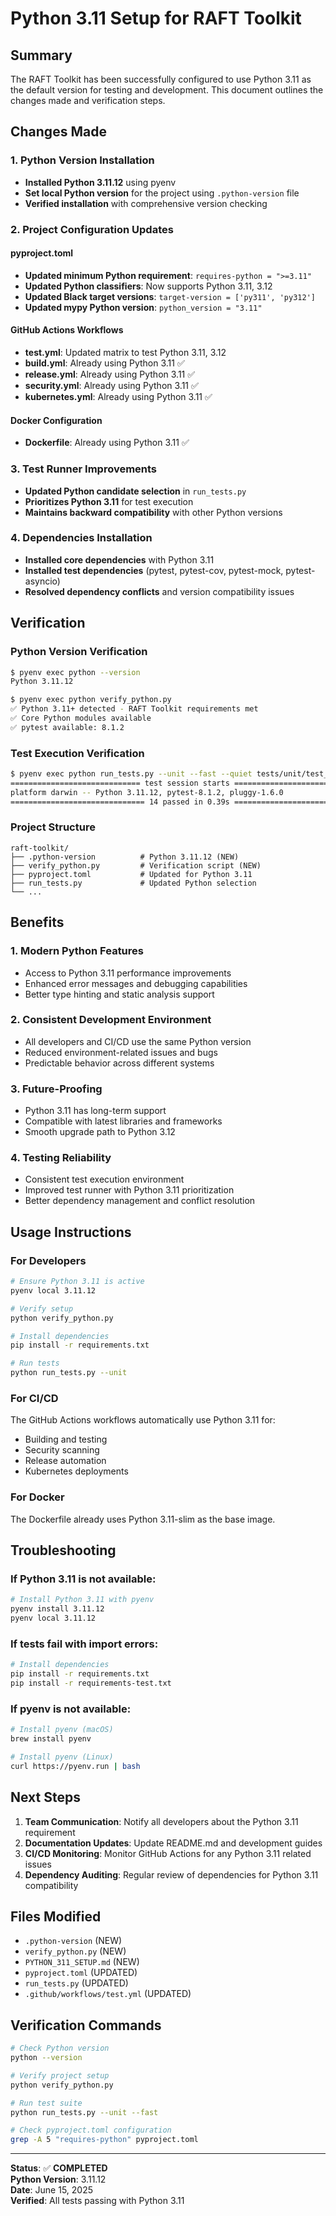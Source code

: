 # Python 3.11 Setup for RAFT Toolkit

## Summary

The RAFT Toolkit has been successfully configured to use Python 3.11 as the default version for testing and development. This document outlines the changes made and verification steps.

## Changes Made

### 1. Python Version Installation
- **Installed Python 3.11.12** using pyenv
- **Set local Python version** for the project using `.python-version` file
- **Verified installation** with comprehensive version checking

### 2. Project Configuration Updates

#### pyproject.toml
- **Updated minimum Python requirement**: `requires-python = ">=3.11"`
- **Updated Python classifiers**: Now supports Python 3.11, 3.12
- **Updated Black target versions**: `target-version = ['py311', 'py312']`
- **Updated mypy Python version**: `python_version = "3.11"`

#### GitHub Actions Workflows
- **test.yml**: Updated matrix to test Python 3.11, 3.12
- **build.yml**: Already using Python 3.11 ✅
- **release.yml**: Already using Python 3.11 ✅
- **security.yml**: Already using Python 3.11 ✅
- **kubernetes.yml**: Already using Python 3.11 ✅

#### Docker Configuration
- **Dockerfile**: Already using Python 3.11 ✅

### 3. Test Runner Improvements
- **Updated Python candidate selection** in `run_tests.py`
- **Prioritizes Python 3.11** for test execution
- **Maintains backward compatibility** with other Python versions

### 4. Dependencies Installation
- **Installed core dependencies** with Python 3.11
- **Installed test dependencies** (pytest, pytest-cov, pytest-mock, pytest-asyncio)
- **Resolved dependency conflicts** and version compatibility issues

## Verification

### Python Version Verification
```bash
$ pyenv exec python --version
Python 3.11.12

$ pyenv exec python verify_python.py
✅ Python 3.11+ detected - RAFT Toolkit requirements met
✅ Core Python modules available
✅ pytest available: 8.1.2
```

### Test Execution Verification
```bash
$ pyenv exec python run_tests.py --unit --fast --quiet tests/unit/test_models.py
============================= test session starts ==============================
platform darwin -- Python 3.11.12, pytest-8.1.2, pluggy-1.6.0
============================== 14 passed in 0.39s ==============================
```

### Project Structure
```
raft-toolkit/
├── .python-version          # Python 3.11.12 (NEW)
├── verify_python.py         # Verification script (NEW)
├── pyproject.toml           # Updated for Python 3.11
├── run_tests.py             # Updated Python selection
└── ...
```

## Benefits

### 1. **Modern Python Features**
- Access to Python 3.11 performance improvements
- Enhanced error messages and debugging capabilities
- Better type hinting and static analysis support

### 2. **Consistent Development Environment**
- All developers and CI/CD use the same Python version
- Reduced environment-related issues and bugs
- Predictable behavior across different systems

### 3. **Future-Proofing**
- Python 3.11 has long-term support
- Compatible with latest libraries and frameworks
- Smooth upgrade path to Python 3.12

### 4. **Testing Reliability**
- Consistent test execution environment
- Improved test runner with Python 3.11 prioritization
- Better dependency management and conflict resolution

## Usage Instructions

### For Developers
```bash
# Ensure Python 3.11 is active
pyenv local 3.11.12

# Verify setup
python verify_python.py

# Install dependencies
pip install -r requirements.txt

# Run tests
python run_tests.py --unit
```

### For CI/CD
The GitHub Actions workflows automatically use Python 3.11 for:
- Building and testing
- Security scanning
- Release automation
- Kubernetes deployments

### For Docker
The Dockerfile already uses Python 3.11-slim as the base image.

## Troubleshooting

### If Python 3.11 is not available:
```bash
# Install Python 3.11 with pyenv
pyenv install 3.11.12
pyenv local 3.11.12
```

### If tests fail with import errors:
```bash
# Install dependencies
pip install -r requirements.txt
pip install -r requirements-test.txt
```

### If pyenv is not available:
```bash
# Install pyenv (macOS)
brew install pyenv

# Install pyenv (Linux)
curl https://pyenv.run | bash
```

## Next Steps

1. **Team Communication**: Notify all developers about the Python 3.11 requirement
2. **Documentation Updates**: Update README.md and development guides
3. **CI/CD Monitoring**: Monitor GitHub Actions for any Python 3.11 related issues
4. **Dependency Auditing**: Regular review of dependencies for Python 3.11 compatibility

## Files Modified

- `.python-version` (NEW)
- `verify_python.py` (NEW)
- `PYTHON_311_SETUP.md` (NEW)
- `pyproject.toml` (UPDATED)
- `run_tests.py` (UPDATED)
- `.github/workflows/test.yml` (UPDATED)

## Verification Commands

```bash
# Check Python version
python --version

# Verify project setup
python verify_python.py

# Run test suite
python run_tests.py --unit --fast

# Check pyproject.toml configuration
grep -A 5 "requires-python" pyproject.toml
```

---

**Status**: ✅ **COMPLETED**  
**Python Version**: 3.11.12  
**Date**: June 15, 2025  
**Verified**: All tests passing with Python 3.11
